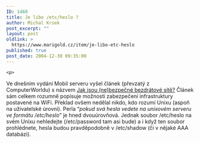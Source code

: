 ```yaml
---
ID: 1460
title: Je libo /etc/heslo ?
author: Michal Krsek
post_excerpt: ""
layout: post
oldlink: >
  https://www.marigold.cz/item/je-libo-etc-heslo
published: true
post_date: 2004-12-30 09:35:00
---
```

	<p>
Ve dnešním vydání Mobil serveru vyšel článek (převzatý z ComputerWorldu) s názvem <a href="http://mobil.idnes.cz/mob_tech.asp?r=mob_tech&amp;c=A041228_164257_mob_tech_brz">Jak jsou (ne)bezpečné bezdrátové sítě?</a> Článek sám celkem rozumně popisuje možnosti zabezpečení infrastruktury postavené na WiFi. Překlad ovšem nedělal nikdo, kdo rozumí Unixu (aspoň na uživatelské úrovni). Perla &#8220;<span style="font-style: italic;">pokud svá hesla vedete na unixovém serveru ve formátu /etc/heslo</span>&#8221; je hned dvouúrovňová. Jednak soubor /etc/heslo na svém Unixu nehledejte (/etc/password tam asi bude) a i když ten soubor prohlédnete, hesla budou pravděpodobně v /etc/shadow (či v nějaké AAA databázi).
</p>
